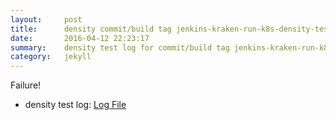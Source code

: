 ```yaml
---
layout:     post
title:      density commit/build tag jenkins-kraken-run-k8s-density-tests-44-3
date:       2016-04-12 22:23:17
summary:    density test log for commit/build tag jenkins-kraken-run-k8s-density-tests-44-3.
category:   jekyll
---
```


Failure!

- density test log: [Log File](http://s3-us-west-2.amazonaws.com/kraken-e2e-logs/density/jenkins-kraken-run-k8s-density-tests-44-3.log)
